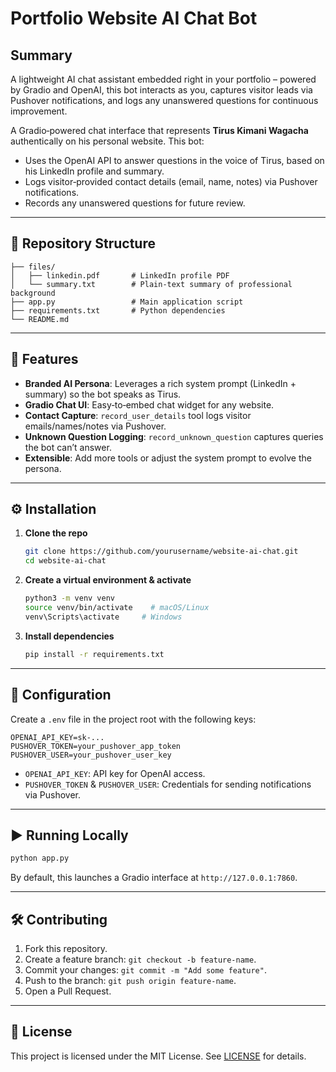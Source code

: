# Portfolio Website AI Chat Bot

## Summary

A lightweight AI chat assistant embedded right in your portfolio – powered by Gradio and OpenAI, this bot interacts as you, captures visitor leads via Pushover notifications, and logs any unanswered questions for continuous improvement.

A Gradio‑powered chat interface that represents **Tirus Kimani Wagacha** authentically on his personal website. This bot:

- Uses the OpenAI API to answer questions in the voice of Tirus, based on his LinkedIn profile and summary.
- Logs visitor‑provided contact details (email, name, notes) via Pushover notifications.
- Records any unanswered questions for future review.

---

## 📂 Repository Structure

```
├── files/
│   ├── linkedin.pdf       # LinkedIn profile PDF
│   └── summary.txt        # Plain‑text summary of professional background
├── app.py                 # Main application script
├── requirements.txt       # Python dependencies
└── README.md              
```

---

## 🚀 Features

- **Branded AI Persona**: Leverages a rich system prompt (LinkedIn + summary) so the bot speaks as Tirus.
- **Gradio Chat UI**: Easy‑to‑embed chat widget for any website.
- **Contact Capture**: `record_user_details` tool logs visitor emails/names/notes via Pushover.
- **Unknown Question Logging**: `record_unknown_question` captures queries the bot can’t answer.
- **Extensible**: Add more tools or adjust the system prompt to evolve the persona.

---

## ⚙️ Installation

1. **Clone the repo**

   ```bash
   git clone https://github.com/yourusername/website-ai-chat.git
   cd website-ai-chat
   ```

2. **Create a virtual environment & activate**

   ```bash
   python3 -m venv venv
   source venv/bin/activate    # macOS/Linux
   venv\Scripts\activate     # Windows
   ```

3. **Install dependencies**

   ```bash
   pip install -r requirements.txt
   ```

---

## 🔧 Configuration

Create a `.env` file in the project root with the following keys:

```env
OPENAI_API_KEY=sk-...
PUSHOVER_TOKEN=your_pushover_app_token
PUSHOVER_USER=your_pushover_user_key
```

- `OPENAI_API_KEY`: API key for OpenAI access.
- `PUSHOVER_TOKEN` & `PUSHOVER_USER`: Credentials for sending notifications via Pushover.

---

## ▶️ Running Locally

```bash
python app.py
```

By default, this launches a Gradio interface at `http://127.0.0.1:7860`.

---

## 🛠️ Contributing

1. Fork this repository.
2. Create a feature branch: `git checkout -b feature-name`.
3. Commit your changes: `git commit -m "Add some feature"`.
4. Push to the branch: `git push origin feature-name`.
5. Open a Pull Request.

---

## 📄 License

This project is licensed under the MIT License. See [LICENSE](LICENSE) for details.


